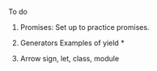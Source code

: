 To do

1. Promises:
	 Set up to practice promises.

2. Generators 
		Examples of yield *

3. Arrow sign, let, class, module